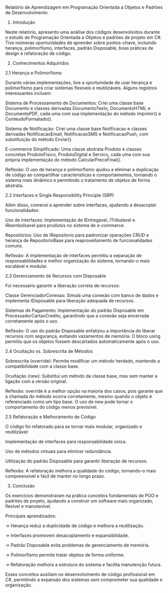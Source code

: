 Relatório de Aprendizagem em Programação Orientada a Objetos e Padrões de Desenvolvimento

1. Introdução

Neste relatório, apresento uma análise dos códigos desenvolvidos durante o estudo de Programação Orientada a Objetos e padrões de projeto em C#. Tive inúmeras oportunidades de aprender sobre pontos-chave, incluindo herança, polimorfismo, interfaces, padrão Disposable, boas práticas de design e refatoração de código.

2. Conhecimentos Adquiridos

2.1 Herança e Polimorfismo

Durante várias implementações, tive a oportunidade de usar herança e polimorfismo para criar sistemas flexíveis e reutilizáveis. Alguns registros interessantes incluem:

Sistema de Processamento de Documentos: Criei uma classe base Documento e classes derivadas DocumentoTexto, DocumentoHTML e DocumentoPDF, cada uma com sua implementação do método Imprimir() e ConteudoFormatado().

Sistema de Notificação: Criei uma classe base Notificacao e classes derivadas NotificacaoEmail, NotificacaoSMS e NotificacaoPush, com substituição do método Enviar().

E-commerce Simplificado: Uma classe abstrata Produto e classes concretas ProdutoFisico, ProdutoDigital e Servico, cada uma com sua própria implementação do método CalcularPrecoFinal().

Reflexão: O uso de herança e polimorfismo ajudou a eliminar a duplicação de código ao compartilhar características e comportamentos, tornando o sistema mais dinâmico e permitindo o tratamento de objetos de forma abstrata.

2.2 Interfaces e Single Responsibility Principle (SRP)

Além disso, comecei a aprender sobre interfaces, ajudando a desacoplar funcionalidades:

Uso de interfaces: Implementação de IEntregavel, ITributavel e IReembolsavel para produtos no sistema de e-commerce.

Repositórios: Uso de IRepositorio<T> para padronizar operações CRUD e herança de RepositorioBase<T> para reaproveitamento de funcionalidades comuns.

Reflexão: A implementação de interfaces permitiu a separação de responsabilidades e melhor organização do sistema, tornando-o mais escalável e modular.

2.3 Gerenciamento de Recursos com Disposable

Foi necessário garantir a liberação correta de recursos:

Classe GerenciadorConexao: Simula uma conexão com banco de dados e implementa IDisposable para liberação adequada de recursos.

Sistemas de Pagamento: Implementação do padrão Disposable em ProcessadorCartaoCredito, garantindo que a conexão seja encerrada corretamente após o uso.

Reflexão: O uso do padrão Disposable enfatizou a importância de liberar recursos com segurança, evitando vazamentos de memória. O bloco using permitiu que os objetos fossem descartados automaticamente após o uso.

2.4 Ocultação vs. Sobrescrita de Métodos

Sobrescrita (override): Permite modificar um método herdado, mantendo a compatibilidade com a classe base.

Ocultação (new): Substitui um método da classe base, mas sem manter a ligação com a versão original.

Reflexão: override é a melhor opção na maioria dos casos, pois garante que a chamada do método ocorra corretamente, mesmo quando o objeto é referenciado como um tipo base. O uso de new pode tornar o comportamento do código menos previsível.

2.5 Refatoração e Melhoramento de Código

O código foi refatorado para se tornar mais modular, organizado e reutilizável:

Implementação de interfaces para responsabilidade única.

Uso de métodos virtuais para eliminar redundância.

Utilização do padrão Disposable para garantir liberação de recursos.

Reflexão: A refatoração melhora a qualidade do código, tornando-o mais compreensível e fácil de manter no longo prazo.

3. Conclusão

Os exercícios demonstraram na prática conceitos fundamentais de POO e padrões de projeto, ajudando a construir um software mais organizado, flexível e manutenível.

Principais aprendizados:

-> Herança reduz a duplicidade de código e melhora a reutilização.

-> Interfaces promovem desacoplamento e expansibilidade.

-> Padrão Disposable evita problemas de gerenciamento de memória.

-> Polimorfismo permite tratar objetos de forma uniforme.

-> Refatoração melhora a estrutura do sistema e facilita manutenção futura.

Esses conceitos auxiliam no desenvolvimento de código profissional em C#, permitindo a expansão dos sistemas sem comprometer sua qualidade e organização.
